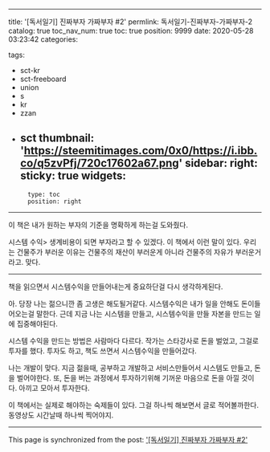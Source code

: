 
---
title: '[독서일기] 진짜부자 가짜부자 #2'
permlink: 독서일기-진짜부자-가짜부자-2
catalog: true
toc_nav_num: true
toc: true
position: 9999
date: 2020-05-28 03:23:42
categories:

tags:
- sct-kr
- sct-freeboard
- union
- s
- kr
- zzan
- sct
thumbnail: 'https://steemitimages.com/0x0/https://i.ibb.co/q5zvPfj/720c17602a67.png'
sidebar:
    right:
        sticky: true
widgets:
    -
        type: toc
        position: right
---


이 책은 내가 원하는 부자의 기준을 명확하게 하는걸 도와줬다.

시스템 수익> 생계비용이 되면 부자라고 할 수 있겠다. 이 책에서 이런 말이 있다. 우리는 건물주가 부러운 이유는 건물주의 재산이 부러운게 아니라 건물주의 자유가 부러운거라고. 맞다. 

---

책을 읽으면서 시스템수익을 만들어내는게 중요하단걸 다시 생각하게된다. 

아. 당장 나는 젊으니깐 좀 고생은 해도될거같다. 시스템수익은 내가 일을 안해도 돈이들어오는걸 말한다. 근데 지금 나는 시스템을 만들고, 시스템수익을 만들 자본을 만드는 일에 집중해야된다.

시스템 수익을 만드는 방법은 사람마다 다르다. 작가는 스타강사로 돈을 벌었고, 그걸로 투자를 했다. 투자도 하고, 책도 쓰면서 시스템수익을 만들어갔다.

나는 개발이 맞다. 지금 젊을때, 공부하고 개발하고 서비스만들어서 시스템도 만들고, 돈을 벌어야한다. 또, 돈을 버는 과정에서 투자하기위해 기꺼운 마음으로 돈을 아낄 것이다. 아끼고 모아서 투자한다.

이 책에서는 실제로 해야하는 숙제들이 있다. 그걸 하나씩 해보면서 글로 적어볼까한다. 동영상도 시간날때 하나씩 찍어야지.

- - -

This page is synchronized from the post: ['[독서일기] 진짜부자 가짜부자 #2'](https://steempeak.com/@jacobyu/6gtlt3-2)
